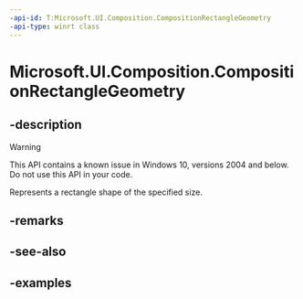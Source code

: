 ```yaml
---
-api-id: T:Microsoft.UI.Composition.CompositionRectangleGeometry
-api-type: winrt class
---
```


<!-- Class syntax.
public class CompositionRectangleGeometry : CompositionGeometry, CompositionGeometry
-->

# Microsoft.UI.Composition.CompositionRectangleGeometry

## -description

> [!WARNING]
> This API contains a known issue in Windows 10, versions 2004 and below. Do not use this API in your code.

Represents a rectangle shape of the specified size.

## -remarks

## -see-also

## -examples

